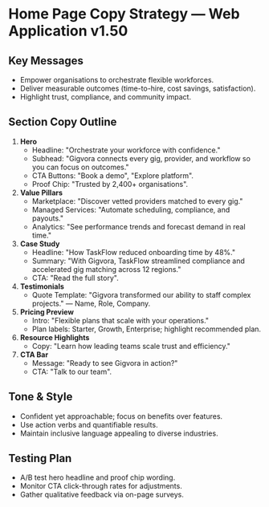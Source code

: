 # Home Page Copy Strategy — Web Application v1.50

## Key Messages
- Empower organisations to orchestrate flexible workforces.
- Deliver measurable outcomes (time-to-hire, cost savings, satisfaction).
- Highlight trust, compliance, and community impact.

## Section Copy Outline
1. **Hero**
   - Headline: "Orchestrate your workforce with confidence."
   - Subhead: "Gigvora connects every gig, provider, and workflow so you can focus on outcomes."
   - CTA Buttons: "Book a demo", "Explore platform".
   - Proof Chip: "Trusted by 2,400+ organisations".
2. **Value Pillars**
   - Marketplace: "Discover vetted providers matched to every gig."
   - Managed Services: "Automate scheduling, compliance, and payouts."
   - Analytics: "See performance trends and forecast demand in real time."
3. **Case Study**
   - Headline: "How TaskFlow reduced onboarding time by 48%."
   - Summary: "With Gigvora, TaskFlow streamlined compliance and accelerated gig matching across 12 regions."
   - CTA: "Read the full story".
4. **Testimonials**
   - Quote Template: "Gigvora transformed our ability to staff complex projects." — Name, Role, Company.
5. **Pricing Preview**
   - Intro: "Flexible plans that scale with your operations."
   - Plan labels: Starter, Growth, Enterprise; highlight recommended plan.
6. **Resource Highlights**
   - Copy: "Learn how leading teams scale trust and efficiency."
7. **CTA Bar**
   - Message: "Ready to see Gigvora in action?"
   - CTA: "Talk to our team".

## Tone & Style
- Confident yet approachable; focus on benefits over features.
- Use action verbs and quantifiable results.
- Maintain inclusive language appealing to diverse industries.

## Testing Plan
- A/B test hero headline and proof chip wording.
- Monitor CTA click-through rates for adjustments.
- Gather qualitative feedback via on-page surveys.
